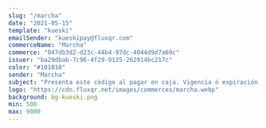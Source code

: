 ```yaml
---
slug: "/marcha"
date: "2021-05-15"
template: "kueski"
emailSender: "kueskipay@fluxqr.com"
commerceName: "Marcha"
commerce: "047db3d2-d23c-44b4-97dc-4044d9d7a69c"
issuer: "ba29dbab-7c96-4f29-9135-262914bc217c"
color: "#101010"
sender: "Marcha"
subject: "Presenta este código al pagar en caja. Vigencia ó expiración del código en 24 horas."
logo: "https://cdn.fluxqr.net/images/commerces/marcha.webp"
background: bg-kueski.png
min: 500
max: 9000
---
```


